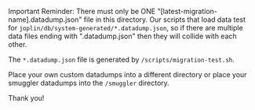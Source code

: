 Important Reminder: There must only be ONE "[latest-migration-name].datadump.json" file in this directory. Our scripts that load data test for `joplin/db/system-generated/*.datadump.json`, so if there are multiple data files ending with ".datadump.json" then they will collide with each other.

The `*.datadump.json` file is generated by `/scripts/migration-test.sh`.

Place your own custom datadumps into a different directory or place your smuggler datadumps into the `/smuggler` directory.

Thank you!
